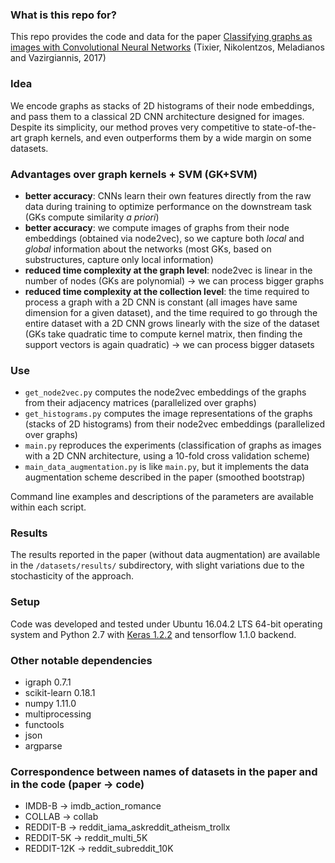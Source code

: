 ### What is this repo for?
This repo provides the code and data for the paper [Classifying graphs as images with Convolutional Neural Networks](https://arxiv.org/abs/1708.02218) (Tixier, Nikolentzos, Meladianos and Vazirgiannis, 2017)

### Idea
We encode graphs as stacks of 2D histograms of their node embeddings, and pass them to a classical 2D CNN architecture designed for images. Despite its simplicity, our method proves very competitive to state-of-the-art graph kernels, and even outperforms them by a wide margin on some datasets.

### Advantages over graph kernels + SVM (GK+SVM)
* **better accuracy**: CNNs learn their own features directly from the raw data during training to optimize performance on the downstream task (GKs compute similarity *a priori*)
* **better accuracy**: we compute images of graphs from their node embeddings (obtained via node2vec), so we capture both *local* and *global* information about the networks (most GKs, based on substructures, capture only local information)
* **reduced time complexity at the graph level**: node2vec is linear in the number of nodes (GKs are polynomial) -> we can process bigger graphs
* **reduced time complexity at the collection level**: the time required to process a graph with a 2D CNN is constant (all images have same dimension for a given dataset), and the time required to go through the entire dataset with a 2D CNN grows linearly with the size of the dataset (GKs take quadratic time to compute kernel matrix, then finding the support vectors is again quadratic) -> we can process bigger datasets

### Use
* `get_node2vec.py` computes the node2vec embeddings of the graphs from their adjacency matrices (parallelized over graphs)
* `get_histograms.py` computes the image representations of the graphs (stacks of 2D histograms) from their node2vec embeddings (parallelized over graphs)
* `main.py` reproduces the experiments (classification of graphs as images with a 2D CNN architecture, using a 10-fold cross validation scheme)
* `main_data_augmentation.py` is like `main.py`, but it implements the data augmentation scheme described in the paper (smoothed bootstrap)

Command line examples and descriptions of the parameters are available within each script.

### Results
The results reported in the paper (without data augmentation) are available in the `/datasets/results/` subdirectory, with slight variations due to the stochasticity of the approach.

### Setup 
Code was developed and tested under Ubuntu 16.04.2 LTS 64-bit operating system and Python 2.7 with [Keras 1.2.2](https://faroit.github.io/keras-docs/1.2.2/) and tensorflow 1.1.0 backend.

### Other notable dependencies
* igraph 0.7.1
* scikit-learn 0.18.1
* numpy 1.11.0
* multiprocessing
* functools
* json
* argparse

### Correspondence between names of datasets in the paper and in the code (paper -> code)
* IMDB-B -> imdb_action_romance
* COLLAB -> collab
* REDDIT-B -> reddit_iama_askreddit_atheism_trollx
* REDDIT-5K -> reddit_multi_5K
* REDDIT-12K -> reddit_subreddit_10K